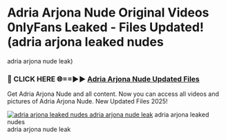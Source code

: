 # Adria Arjona Nude Original Videos 0nlyFans Leaked - Files Updated! (adria arjona leaked nudes<br>
adria arjona nude leak)

<h3>🔴 CLICK HERE 🌐==►► <a href="https://tinyurl.com/2p9ay9w9" rel="nofollow">Adria Arjona Nude Updated Files</a></h3>

Get Adria Arjona Nude and all content. Now you can access all videos and pictures of Adria Arjona Nude. New Updated Files 2025!

[![adria arjona leaked nudes<br>
adria arjona nude leak](https://i.imgur.com/KQgVmj3.gif)](https://tinyurl.com/2p9ay9w9)
adria arjona leaked nudes<br>
adria arjona nude leak